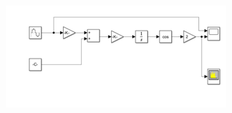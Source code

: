 
![Alt Text](https://github.com/Hanif-2002/Departmental-Project/blob/main/ece%202-1/analog/WhatsApp%20Image%202025-02-09%20at%2014.43.44_fc9f36ff.jpg?raw=true
)
